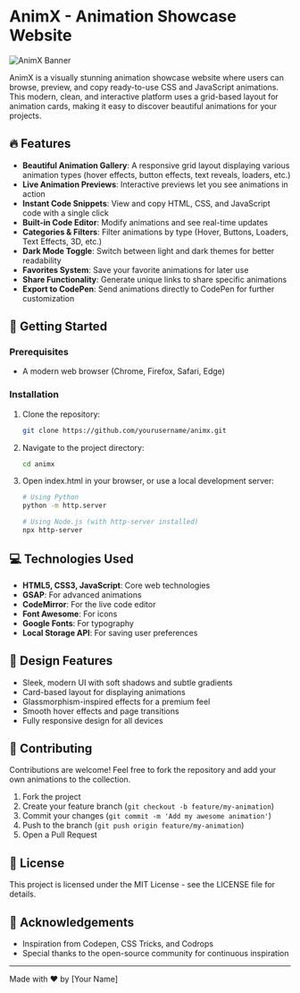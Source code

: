 # AnimX - Animation Showcase Website

![AnimX Banner](https://img.shields.io/badge/AnimX-Animation%20Showcase-7c4dff?style=for-the-badge)

AnimX is a visually stunning animation showcase website where users can browse, preview, and copy ready-to-use CSS and JavaScript animations. This modern, clean, and interactive platform uses a grid-based layout for animation cards, making it easy to discover beautiful animations for your projects.

## 🔥 Features

- **Beautiful Animation Gallery**: A responsive grid layout displaying various animation types (hover effects, button effects, text reveals, loaders, etc.)
- **Live Animation Previews**: Interactive previews let you see animations in action
- **Instant Code Snippets**: View and copy HTML, CSS, and JavaScript code with a single click
- **Built-in Code Editor**: Modify animations and see real-time updates
- **Categories & Filters**: Filter animations by type (Hover, Buttons, Loaders, Text Effects, 3D, etc.)
- **Dark Mode Toggle**: Switch between light and dark themes for better readability
- **Favorites System**: Save your favorite animations for later use
- **Share Functionality**: Generate unique links to share specific animations
- **Export to CodePen**: Send animations directly to CodePen for further customization

## 🚀 Getting Started

### Prerequisites

- A modern web browser (Chrome, Firefox, Safari, Edge)

### Installation

1. Clone the repository:
   ```bash
   git clone https://github.com/yourusername/animx.git
   ```

2. Navigate to the project directory:
   ```bash
   cd animx
   ```

3. Open index.html in your browser, or use a local development server:
   ```bash
   # Using Python
   python -m http.server
   
   # Using Node.js (with http-server installed)
   npx http-server
   ```

## 💻 Technologies Used

- **HTML5, CSS3, JavaScript**: Core web technologies
- **GSAP**: For advanced animations
- **CodeMirror**: For the live code editor
- **Font Awesome**: For icons
- **Google Fonts**: For typography
- **Local Storage API**: For saving user preferences

## 🎨 Design Features

- Sleek, modern UI with soft shadows and subtle gradients
- Card-based layout for displaying animations
- Glassmorphism-inspired effects for a premium feel
- Smooth hover effects and page transitions
- Fully responsive design for all devices

## 🤝 Contributing

Contributions are welcome! Feel free to fork the repository and add your own animations to the collection.

1. Fork the project
2. Create your feature branch (`git checkout -b feature/my-animation`)
3. Commit your changes (`git commit -m 'Add my awesome animation'`)
4. Push to the branch (`git push origin feature/my-animation`)
5. Open a Pull Request

## 📝 License

This project is licensed under the MIT License - see the LICENSE file for details.

## 🙏 Acknowledgements

- Inspiration from Codepen, CSS Tricks, and Codrops
- Special thanks to the open-source community for continuous inspiration

---

Made with ❤️ by [Your Name] 
